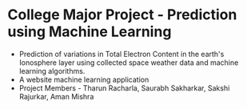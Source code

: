 # College Major Project - Prediction using Machine Learning
* Prediction of variations in Total Electron Content in the earth's Ionosphere layer using collected space weather data and machine learning algorithms.
* A website machine learning application 
* Project Members - Tharun Racharla, Saurabh Sakharkar, Sakshi Rajurkar, Aman Mishra
